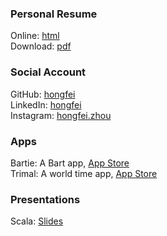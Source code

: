 
### Personal Resume  
Online: [html](/resume/hongfei)  
Download: [pdf](/resume/hongfei.pdf)  

### Social Account  
GitHub: [hongfei](https://github.com/hongfei)  
LinkedIn: [hongfei](https://www.linkedin.com/in/hongfei/)  
Instagram: [hongfei.zhou](https://www.instagram.com/hongfei.zhou/)

### Apps  
Bartie: A Bart app, [App Store](https://itunes.apple.com/us/app/bartie/id1433256784)  
Trimal: A world time app, [App Store](https://itunes.apple.com/us/app/trimal/id1434369276)

### Presentations  
Scala: [Slides](/slides/scala/scala.html)